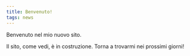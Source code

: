 ```yaml
---
title: Benvenuto!
tags: news
---
```


Benvenuto nel mio nuovo sito.

<!--more-->

Il sito, come vedi, è in costruzione. Torna a trovarmi nei prossimi giorni!
